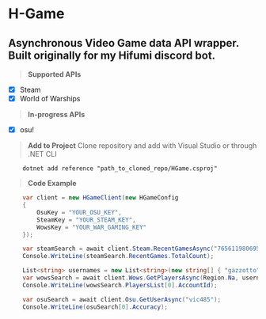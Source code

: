 # H-Game
Asynchronous Video Game data API wrapper. Built originally for my Hifumi discord bot.
---
> **Supported APIs**
- [X] Steam
- [X] World of Warships

> **In-progress APIs**
- [X] osu!

> **Add to Project**
Clone repository and add with Visual Studio or through .NET CLI
```shell
    dotnet add reference "path_to_cloned_repo/HGame.csproj"
```

> **Code Example**
```cs
    var client = new HGameClient(new HGameConfig
    {
        OsuKey = "YOUR_OSU_KEY",
        SteamKey = "YOUR_STEAM_KEY",
        WowsKey = "YOUR_WAR_GAMING_KEY"
    });

    var steamSearch = await client.Steam.RecentGamesAsync("76561198069528587").ConfigureAwait(false);
    Console.WriteLine(steamSearch.RecentGames.TotalCount);

    List<string> usernames = new List<string>(new string[] { "gazzotto" });
    var wowsSearch = await client.Wows.GetPlayersAsync(Region.Na, usernames).ConfigureAwait(false);
    Console.WriteLine(wowsSearch.PlayersList[0].AccountId);

    var osuSearch = await client.Osu.GetUserAsync("vic485");
    Console.WriteLine(osuSearch[0].Accuracy);
```
